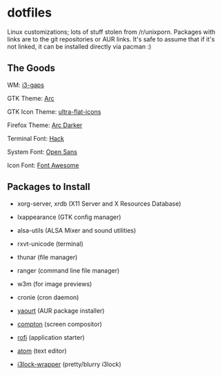 dotfiles
========
Linux customizations; lots of stuff stolen from /r/unixporn. Packages with links are to the git repositories or AUR links.
It's safe to assume that if it's not linked, it can be installed directly via pacman :)

The Goods
---------

WM: [i3-gaps](https://aur.archlinux.org/i3-gaps-git.git)

GTK Theme: [Arc](https://github.com/horst39180/Arc-theme.git)

GTK Icon Theme: [ultra-flat-icons](https://aur.archlinux.org/ultra-flat-icons.git)

Firefox Theme: [Arc Darker](https://addons.mozilla.org/En-us/firefox/addon/arc-darker-theme/)

Terminal Font: [Hack](https://aur.archlinux.org/otf-hack.git)

System Font: [Open Sans](https://aur.archlinux.org/ttf-opensans.git)

Icon Font: [Font Awesome](https://aur.archlinux.org/ttf-font-awesome.git)

Packages to Install
-------------------

* xorg-server, xrdb (X11 Server and X Resources Database)

* lxappearance (GTK config manager)

* alsa-utils (ALSA Mixer and sound utilities)

* rxvt-unicode (terminal)

* thunar (file manager)

* ranger (command line file manager)

* w3m (for image previews)

* cronie (cron daemon)

* [yaourt](https://aur.archlinux.org/yaourt.git) (AUR package installer)

* [compton](https://aur.archlinux.org/compton.git) (screen compositor)

* [rofi](https://aur.archlinux.org/rofi-git.git) (application starter)

* [atom](https://aur.archlinux.org/atom-editor.git) (text editor)

* [i3lock-wrapper](https://aur.archlinux.org/i3lock-wrapper.git) (pretty/blurry i3lock)
